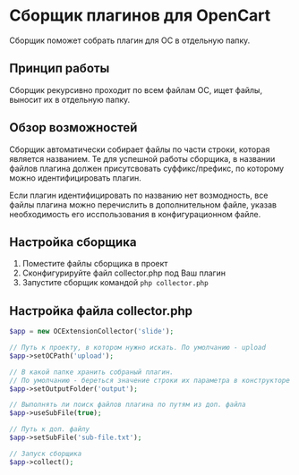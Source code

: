 # Сборщик плагинов для OpenCart

Сборщик поможет собрать плагин для OC в отдельную папку. 

## Принцип работы
Сборщик рекурсивно проходит по всем файлам OC, ищет файлы, выносит их в отдельную папку. 

## Обзор возможностей
Сборщик автоматически собирает файлы по части строки, которая является названием. Те для успешной работы сборщика, в названии файлов плагина должен присутсвовать суффикс/префикс, по которому можно идентифицировать плагин.

Если плагин идентифицировать по названию нет возмодность, все файлы плагина можно перечислить в дополнительном файле, указав необходимость его исспользования в конфигурационном файле.

## Настройка сборщика

1) Поместите файлы сборщика в проект
2) Сконфигурируйте файл collector.php под Ваш плагин
3) Запустите сборщик командой `php collector.php`

## Настройка файла collector.php
```php
$app = new OCExtensionCollector('slide');

// Путь к проекту, в котором нужно искать. По умолчанию - upload
$app->setOCPath('upload'); 

// В какой папке хранить собраный плагин.
// По умолчанию - береться значение строки их параметра в конструкторе или extension если значение не задано
$app->setOutputFolder('output');

// Выполнять ли поиск файлов плагина по путям из доп. файла
$app->useSubFile(true);

// Путь к доп. файлу
$app->setSubFile('sub-file.txt');

// Запуск сборщика
$app->collect(); 
```
